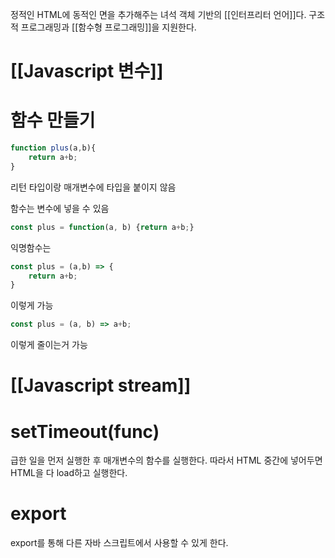 
정적인 HTML에 동적인 면을 추가해주는 녀석
객체 기반의 [[인터프리터 언어]]다.
구조적 프로그래밍과 [[함수형 프로그래밍]]을 지원한다.

# [[Javascript 변수]]


# 함수 만들기
```javascript
function plus(a,b){
	return a+b;
}
```
리턴 타입이랑 매개변수에 타입을 붙이지 않음


함수는 변수에 넣을 수 있음
```javascript
const plus = function(a, b) {return a+b;}
```

익명함수는
```javascript
const plus = (a,b) => {
	return a+b;
}
```
이렇게 가능

```javascript
const plus = (a, b) => a+b;
```
이렇게 줄이는거 가능

# [[Javascript stream]]

# setTimeout(func)
급한 일을 먼저 실행한 후 매개변수의 함수를 실행한다.
따라서 HTML 중간에 넣어두면 HTML을 다 load하고 실행한다.

# export
export를 통해 다른 자바 스크립트에서 사용할 수 있게 한다.
